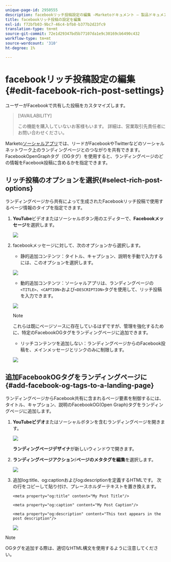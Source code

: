 ```yaml
---
unique-page-id: 2950555
description: facebookリッチ投稿設定の編集 —Marketoドキュメント — 製品ドキュメント
title: facebookリッチ投稿の設定を編集
exl-id: f72bfb03-9bc7-46c4-bfb8-b377b2d23fc9
translation-type: tm+mt
source-git-commit: 72e1d29347bd5b77107da1e9c30169cb6490c432
workflow-type: tm+mt
source-wordcount: '310'
ht-degree: 1%

---
```


# facebookリッチ投稿設定の編集{#edit-facebook-rich-post-settings}

ユーザーがFacebookで共有した投稿をカスタマイズします。

>[!AVAILABILITY]
>
>この機能を購入していないお客様もいます。  詳細は、営業取引先責任者にお問い合わせください。

Marketo[ソーシャルアプリ](/help/marketo/product-docs/demand-generation/social/social-functions/add-a-social-button-on-a-landing-page.md)では、リードがFacebookやTwitterなどのソーシャルネットワーク上のランディングページとのつながりを共有できます。 FacebookOpenGraphタグ（OGタグ）を使用すると、ランディングページのどの情報をFacebook投稿に含めるかを指定できます。

## リッチ投稿のオプションを選択{#select-rich-post-options}

ランディングページから共有によって生成されたFacebookリッチ投稿で使用するページ情報のタイプを指定できます。

1. **YouTube**&#x200B;ビデオまたはソーシャルボタン用のエディターで、**Facebookメッセージ**&#x200B;を選択します。

   ![](assets/image2014-9-22-16-3a47-3a21.png)

1. facebookメッセージに対して、次のオプションから選択します。

   * 静的追加コンテンツ：タイトル、キャプション、説明を手動で入力するには、このオプションを選択します。

   ![](assets/image2014-9-22-16-3a48-3a0.png)

   * 動的追加コンテンツ：ソーシャルアプリは、ランディングページの`<TITLE>`、`<CAPTION>`および`<DESCRIPTION>`タグを使用して、リッチ投稿を入力できます。

   ![](assets/image2014-9-22-16-3a48-3a9.png)

   >[!NOTE]
   >
   >これらは既にページソースに存在しているはずですが、管理を強化するために、特定のFacebookOGタグをランディングページに追加できます。

   * リッチコンテンツを追加しない：ランディングページからのFacebook投稿を、メインメッセージとリンクのみに制限します。

   ![](assets/image2014-9-22-16-3a48-3a18.png)

## 追加FacebookOGタグをランディングページに{#add-facebook-og-tags-to-a-landing-page}

ランディングページからFacebook共有に含まれるページ要素を制御するには、タイトル、キャプション、説明のFacebookOG(Open Graph)タグをランディングページに追加します。

1. **YouTubeビデオ**&#x200B;またはソーシャルボタンを含むランディングページを開きます。

   ![](assets/image2014-9-22-16-3a51-3a28.png)

   **ランディングページデザイナ**&#x200B;が新しいウィンドウで開きます。

1. **ランディングページアクション**/**ページのメタタグを編集**&#x200B;を選択します。

   ![](assets/image2014-9-22-16-3a51-3a36.png)

1. 追加log:title、og:captionおよびog:descriptionを定義するHTMLです。 次の行をコピーして貼り付け、プレースホルダーテキストを置き換えます。

   `<meta property="og:title" content="My Post Title"/>`

   `<meta property="og:caption" content="My Post Caption"/>`

   `<meta property="og:description" content="This text appears in the post description"/>`

   ![](assets/image2014-9-22-16-3a52-3a8.png)

>[!NOTE]
>
>OGタグを追加する際は、適切なHTML構文を使用するように注意してください。
